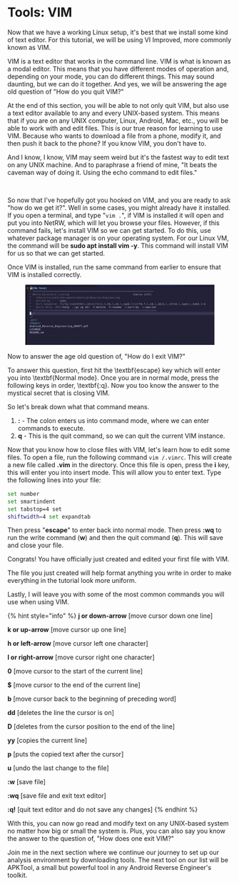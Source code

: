 # Tools: VIM

Now that we have a working Linux setup, it's best that we install some kind of text editor. For this tutorial, we will be using VI Improved, more commonly known as VIM.

VIM is a text editor that works in the command line. VIM is what is known as a modal editor. This means that you have different modes of operation and, depending on your mode, you can do different things. This may sound daunting, but we can do it together. And yes, we will be answering the age old question of "How do you quit VIM?"

At the end of this section, you will be able to not only quit VIM, but also use a text editor available to any and every UNIX-based system. This means that if you are on any UNIX computer, Linux, Android, Mac, etc., you will be able to work with and edit files. This is our true reason for learning to use VIM. Because who wants to download a file from a phone, modify it, and then push it back to the phone? If you know VIM, you don't have to.

And I know, I know, VIM may seem weird but it's the fastest way to edit text on any UNIX machine. And to paraphrase a friend of mine, "It beats the caveman way of doing it. Using the echo command to edit files."

<figure><img src="https://media.istockphoto.com/id/492491594/vector/caveman-using-computer.jpg?s=612x612&#x26;w=0&#x26;k=20&#x26;c=2STQysRG9A4KbkeypHrn-HEOZm1CMFx3xXfpfYuAWgY=" alt=""><figcaption></figcaption></figure>

So now that I've hopefully got you hooked on VIM, and you are ready to ask "how do we get it?". Well in some cases, you might already have it installed. If you open a terminal, and type "`vim .`", if VIM is installed it will open and put you into NetRW, which will let you browse your files. However, if this command fails, let's install VIM so we can get started. To do this, use whatever package manager is on your operating system. For our Linux VM, the command will be **sudo apt install vim -y**. This command will install VIM for us so that we can get started.

Once VIM is installed, run the same command from earlier to ensure that VIM is installed correctly.

<figure><img src="../../.gitbook/assets/NetRW.jpg" alt=""><figcaption></figcaption></figure>

Now to answer the age old question of, "How do I exit VIM?"

To answer this question, first hit the \textbf{escape} key which will enter you into \textbf{Normal mode}. Once you are in normal mode, press the following keys in order, \textbf{:q}. Now you too know the answer to the mystical secret that is closing VIM.

So let's break down what that command means.&#x20;

1. **:** - The colon enters us into command mode, where we can enter commands to execute.&#x20;
2. **q** - This is the quit command, so we can quit the current VIM instance.&#x20;

Now that you know how to close files with VIM, let's learn how to edit some files. To open a file, run the following command `vim /.vimrc`. This will create a new file called **.vim** in the directory. Once this file is open, press the **i** key, this will enter you into insert mode. This will allow you to enter text. Type the following lines into your file:

```bash
set number 
set smartindent 
set tabstop=4 set 
shiftwidth=4 set expandtab
```

Then press "**escape**" to enter back into normal mode. Then press **:wq** to run the write command (**w**) and then the quit command (**q**). This will save and close your file.

Congrats! You have officially just created and edited your first file with VIM.

The file you just created will help format anything you write in order to make everything in the tutorial look more uniform.

Lastly, I will leave you with some of the most common commands you will use when using VIM.

{% hint style="info" %}
**j or down-arrow** \[move cursor down one line]

**k or up-arrow** \[move cursor up one line]

**h or left-arrow** \[move cursor left one character]

**l or right-arrow** \[move cursor right one character]

**0** \[move cursor to the start of the current line]

**$** \[move cursor to the end of the current line]

**b** \[move cursor back to the beginning of preceding word]

**dd** \[deletes the line the cursor is on]

**D** \[deletes from the cursor position to the end of the line]

**yy** \[copies the current line]

**p** \[puts the copied text after the cursor]

**u** \[undo the last change to the file]

**:w** \[save file]

**:wq** \[save file and exit text editor]

**:q!** \[quit text editor and do not save any changes]
{% endhint %}

With this, you can now go read and modify text on any UNIX-based system no matter how big or small the system is. Plus, you can also say you know the answer to the question of, "How does one exit VIM?"

Join me in the next section where we continue our journey to set up our analysis environment by downloading tools. The next tool on our list will be APKTool, a small but powerful tool in any Android Reverse Engineer's toolkit.
